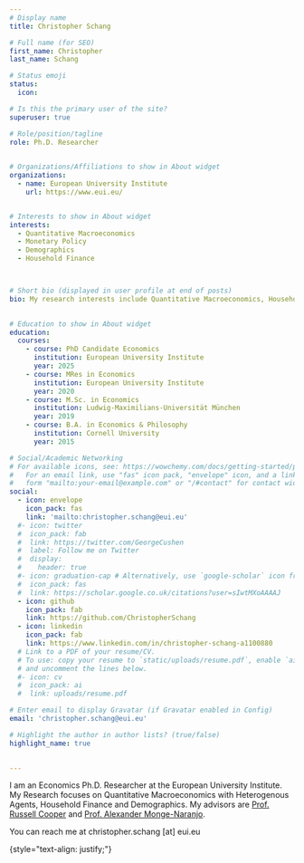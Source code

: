 ```yaml
---
# Display name
title: Christopher Schang

# Full name (for SEO)
first_name: Christopher
last_name: Schang

# Status emoji
status:
  icon: 

# Is this the primary user of the site?
superuser: true

# Role/position/tagline
role: Ph.D. Researcher

  
# Organizations/Affiliations to show in About widget
organizations:
  - name: European University Institute
    url: https://www.eui.eu/


# Interests to show in About widget
interests:  
  - Quantitative Macroeconomics
  - Monetary Policy
  - Demographics
  - Household Finance



# Short bio (displayed in user profile at end of posts)
bio: My research interests include Quantitative Macroeconomics, Household Finance, Monetary Policy, Demographics.
 

# Education to show in About widget
education:
  courses:
    - course: PhD Candidate Economics
      institution: European University Institute
      year: 2025
    - course: MRes in Economics
      institution: European University Institute
      year: 2020
    - course: M.Sc. in Economics
      institution: Ludwig-Maximilians-Universität München
      year: 2019
    - course: B.A. in Economics & Philosophy
      institution: Cornell University
      year: 2015

# Social/Academic Networking
# For available icons, see: https://wowchemy.com/docs/getting-started/page-builder/#icons
#   For an email link, use "fas" icon pack, "envelope" icon, and a link in the
#   form "mailto:your-email@example.com" or "/#contact" for contact widget.
social:
  - icon: envelope
    icon_pack: fas
    link: 'mailto:christopher.schang@eui.eu'
  #- icon: twitter
  #  icon_pack: fab
  #  link: https://twitter.com/GeorgeCushen
  #  label: Follow me on Twitter
  #  display:
  #    header: true
  #- icon: graduation-cap # Alternatively, use `google-scholar` icon from #`ai` icon pack
  #  icon_pack: fas
  #  link: https://scholar.google.co.uk/citations?user=sIwtMXoAAAAJ
  - icon: github
    icon_pack: fab
    link: https://github.com/ChristopherSchang
  - icon: linkedin
    icon_pack: fab
    link: https://www.linkedin.com/in/christopher-schang-a1100880
  # Link to a PDF of your resume/CV.
  # To use: copy your resume to `static/uploads/resume.pdf`, enable `ai` icons in `params.yaml`,
  # and uncomment the lines below.
  #- icon: cv
  #  icon_pack: ai
  #  link: uploads/resume.pdf

# Enter email to display Gravatar (if Gravatar enabled in Config)
email: 'christopher.schang@eui.eu'

# Highlight the author in author lists? (true/false)
highlight_name: true

 
---
```


I am an Economics Ph.D. Researcher at the European University Institute. My Research focuses on Quantitative Macroeconomics with Heterogenous Agents, Household Finance and Demographics. My advisors are <a href="https://sites.google.com/site/coopereconomics/" target="_blank" rel="noopener noreferrer">Prof. Russell Cooper</a> and <a href="https://alexandermonge.com" target="_blank" rel="noopener noreferrer">Prof. Alexander Monge-Naranjo</a>.

You can reach me at christopher.schang [at] eui.eu

{style="text-align: justify;"} 
